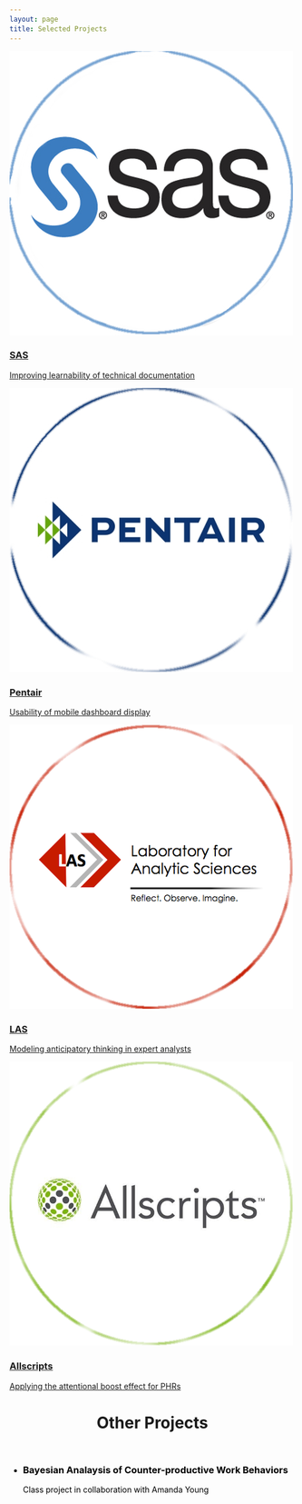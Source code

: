 ```yaml
---
layout: page
title: Selected Projects
---
```

<div class = "Row">
    <div class = "Column">
        <div class="ih-item circle colored effect6 scale_up" margin-right="0" width = "5%"><a href="/projects/SAS">
            <div><img src="/projects/img/sas_logo.jpg" alt="img"></div>
            <div class="info sas">
                <h3>SAS</h3>
                <p>Improving learnability of technical documentation</p>
            </div>
        </a>
        </div>
    </div>
    <div class = "Column">
        <div class="ih-item circle colored effect6 scale_up"><a href="/projects/pentair">
            <div><img src="/projects/img/pentair.jpg" alt="img"></div>
            <div class="info pentair">
                <h3>Pentair</h3>
                <p>Usability of mobile dashboard display</p>
            </div>
        </a>
        </div>
    </div>
    <div class = "Column">
    <div class="ih-item circle colored effect6 scale_up"><a href="/projects/LAS">
        <div><img src="/projects/img/las_logo.png" alt="img"></div>
        <div class="info las">
            <h3>LAS</h3>
            <p>Modeling anticipatory thinking in expert analysts</p>
            </div>
        </a>
        </div>
    </div>
    <div class = "Column">
    <div class="ih-item circle colored effect6 scale_up"><a href="/projects/allscripts">
        <div><img src="/projects/img/allscripts.png" alt="img"></div>
        <div class="info allscripts">
            <h3>Allscripts</h3>
            <p>Applying the attentional boost effect for PHRs</p>
        </div>
        </a>
        </div>
    </div>
</div>


<header class="post-header">
  <h1> Other Projects </h1>
</header>

<div>
  <ul class = 'project'>
    <a href="/projects/BayesCWB.pdf" style="color: #000000; text-decoration: none;">
    <li class = 'projectli projecthover'>
      <h3>Bayesian Analaysis of Counter-productive Work Behaviors</h3>
      <p>Class project in collaboration with Amanda Young</p>
    </li></a>
  </ul>
</div>
